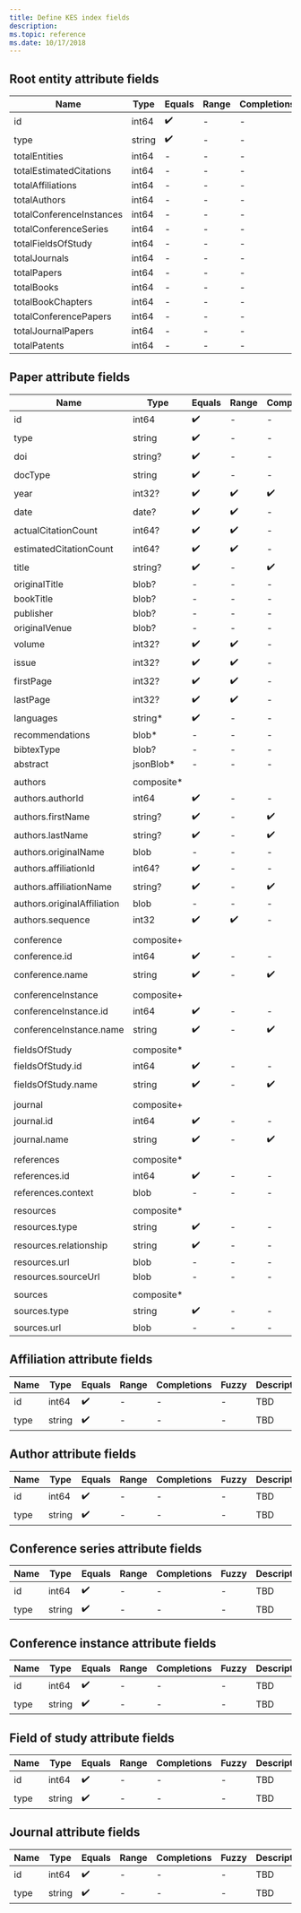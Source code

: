 ```yaml
---
title: Define KES index fields
description: 
ms.topic: reference
ms.date: 10/17/2018
---
```


## Root entity attribute fields

Name | Type | Equals | Range | Completions | Fuzzy | Description
--- | --- | --- | --- | --- | --- | ---
id | int64 | :heavy_check_mark: | - | - | - | TBD
type | string | :heavy_check_mark: | - | - | - | TBD
totalEntities | int64 | - | - | - | - | TBD
totalEstimatedCitations | int64 | - | - | - | - | TBD
totalAffiliations | int64 | - | - | - | - | TBD
totalAuthors | int64 | - | - | - | - | TBD
totalConferenceInstances | int64 | - | - | - | - | TBD
totalConferenceSeries | int64 | - | - | - | - | TBD
totalFieldsOfStudy | int64 | - | - | - | - | TBD
totalJournals | int64 | - | - | - | - | TBD
totalPapers | int64 | - | - | - | - | TBD
totalBooks | int64 | - | - | - | - | TBD
totalBookChapters | int64 | - | - | - | - | TBD
totalConferencePapers | int64 | - | - | - | - | TBD
totalJournalPapers | int64 | - | - | - | - | TBD
totalPatents | int64 | - | - | - | - | TBD

## Paper attribute fields

Name | Type | Equals | Range | Completions | Fuzzy | Description
--- | --- | --- | --- | --- | --- | ---
id | int64 | :heavy_check_mark: | - | - | - | TBD
type | string | :heavy_check_mark: | - | - | - | TBD
doi | string? | :heavy_check_mark: | - | - | :heavy_check_mark: | TBD
docType | string | :heavy_check_mark: | - | - | - | TBD
year | int32? | :heavy_check_mark: | :heavy_check_mark: | :heavy_check_mark: | :heavy_check_mark: | TBD
date | date? | :heavy_check_mark: | :heavy_check_mark: | - | - | TBD
actualCitationCount | int64? | :heavy_check_mark: | :heavy_check_mark: | - | - | TBD
estimatedCitationCount | int64? | :heavy_check_mark: | :heavy_check_mark: | - | - | TBD
title | string? | :heavy_check_mark: | - | :heavy_check_mark: | :heavy_check_mark: | TBD
originalTitle | blob? | - | - | - | - | TBD
bookTitle | blob? | - | - | - | - | TBD
publisher | blob?  | - | - | - | - | TBD
originalVenue | blob? | - | - | - | - | TBD
volume | int32? | :heavy_check_mark: | :heavy_check_mark: | - | :heavy_check_mark: | TBD
issue | int32? | :heavy_check_mark: | :heavy_check_mark: | - | :heavy_check_mark: | TBD
firstPage | int32? | :heavy_check_mark: | :heavy_check_mark: | - | :heavy_check_mark: | TBD
lastPage | int32? | :heavy_check_mark: | :heavy_check_mark: | - | :heavy_check_mark: | TBD
languages | string* | :heavy_check_mark: | - | - | - | TBD
recommendations | blob* | - | - | - | - | TBD
bibtexType | blob? | - | - | - | - | TBD
abstract | jsonBlob* | - | - | - | - | TBD
 | | | | | |
authors | composite* | | | | |
authors.authorId | int64 | :heavy_check_mark: | - | - | - | TBD
authors.firstName | string? | :heavy_check_mark: | - | :heavy_check_mark: | :heavy_check_mark: | TBD
authors.lastName | string? | :heavy_check_mark: | - | :heavy_check_mark: | :heavy_check_mark: | TBD
authors.originalName | blob | - | - | - | - | TBD
authors.affiliationId | int64? | :heavy_check_mark: | - | - | - | TBD
authors.affiliationName | string? | :heavy_check_mark: | - | :heavy_check_mark: | :heavy_check_mark: | TBD
authors.originalAffiliation | blob | - | - | - | - | TBD
authors.sequence | int32 | :heavy_check_mark: | :heavy_check_mark: | - | - | TBD
 | | | | | |
conference | composite+ | | | | |
conference.id | int64 | :heavy_check_mark: | - | - | - | TBD
conference.name | string | :heavy_check_mark: | - | :heavy_check_mark: | :heavy_check_mark: | TBD
 | | | | | |
conferenceInstance | composite+ | | | | |
conferenceInstance.id | int64 | :heavy_check_mark: | - | - | - | TBD
conferenceInstance.name | string | :heavy_check_mark: | - | :heavy_check_mark: | :heavy_check_mark: | TBD
 | | | | | |
fieldsOfStudy | composite* | | | | |
fieldsOfStudy.id | int64 | :heavy_check_mark: | - | - | - | TBD
fieldsOfStudy.name | string | :heavy_check_mark: | - | :heavy_check_mark: | :heavy_check_mark: | TBD
 | | | | | |
journal | composite+ | | | | |
journal.id | int64 | :heavy_check_mark: | - | - | - | TBD
journal.name | string | :heavy_check_mark: | - | :heavy_check_mark: | :heavy_check_mark: | TBD
 | | | | | |
references | composite* | | | | |
references.id | int64 | :heavy_check_mark: | - | - | - | TBD
references.context | blob | - | - | - | - | TBD
 | | | | | |
resources | composite* | | | | |
resources.type | string | :heavy_check_mark: | - | - | - | TBD
resources.relationship | string | :heavy_check_mark: | - | - | - | TBD
resources.url | blob | - | - | - | - | TBD
resources.sourceUrl | blob | - | - | - | - | TBD
 | | | | | |
sources | composite* | | | | |
sources.type | string | :heavy_check_mark: | - | - | - | TBD
sources.url | blob | - | - | - | - | TBD

## Affiliation attribute fields

Name | Type | Equals | Range | Completions | Fuzzy | Description
--- | --- | --- | --- | --- | --- | ---
id | int64 | :heavy_check_mark: | - | - | - | TBD
type | string | :heavy_check_mark: | - | - | - | TBD

## Author attribute fields

Name | Type | Equals | Range | Completions | Fuzzy | Description
--- | --- | --- | --- | --- | --- | ---
id | int64 | :heavy_check_mark: | - | - | - | TBD
type | string | :heavy_check_mark: | - | - | - | TBD

## Conference series attribute fields

Name | Type | Equals | Range | Completions | Fuzzy | Description
--- | --- | --- | --- | --- | --- | ---
id | int64 | :heavy_check_mark: | - | - | - | TBD
type | string | :heavy_check_mark: | - | - | - | TBD

## Conference instance attribute fields

Name | Type | Equals | Range | Completions | Fuzzy | Description
--- | --- | --- | --- | --- | --- | ---
id | int64 | :heavy_check_mark: | - | - | - | TBD
type | string | :heavy_check_mark: | - | - | - | TBD

## Field of study attribute fields

Name | Type | Equals | Range | Completions | Fuzzy | Description
--- | --- | --- | --- | --- | --- | ---
id | int64 | :heavy_check_mark: | - | - | - | TBD
type | string | :heavy_check_mark: | - | - | - | TBD

## Journal attribute fields

Name | Type | Equals | Range | Completions | Fuzzy | Description
--- | --- | --- | --- | --- | --- | ---
id | int64 | :heavy_check_mark: | - | - | - | TBD
type | string | :heavy_check_mark: | - | - | - | TBD

